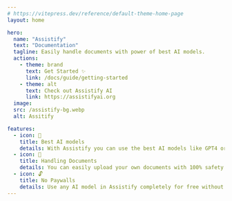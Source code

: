 ```yaml
---
# https://vitepress.dev/reference/default-theme-home-page
layout: home

hero:
  name: "Assistify"
  text: "Documentation"
  tagline: Easily handle documents with power of best AI models.
  actions:
    - theme: brand
      text: Get Started ✨
      link: /docs/guide/getting-started
    - theme: alt
      text: Check out Assistify AI
      link: https://assistifyai.org
  image:
  src: /assistify-bg.webp
  alt: Assitify

features:
  - icon: 🚀
    title: Best AI models
    details: With Assistify you can use the best AI models like GPT4 or COHERE for free.
  - icon: 📁
    title: Handling Documents
    details: You can easily upload your own documents with 100% safety and use them as reference for AI. 
  - icon: 🔓
    title: No Paywalls 
    details: Use any AI model in Assistify completely for free without any efforts.
---
```


